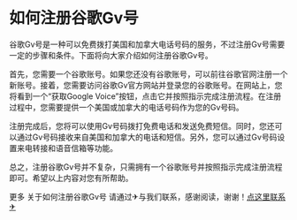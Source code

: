 # 如何注册谷歌Gv号

谷歌Gv号是一种可以免费拨打美国和加拿大电话号码的服务，不过注册Gv号需要一定的步骤和条件。下面将向大家介绍如何注册谷歌Gv号。

首先，您需要一个谷歌账号。如果您还没有谷歌账号，可以前往谷歌官网注册一个新账号。接着，您需要访问谷歌Gv官方网站并登录您的谷歌账号。在网站上，您将看到一个“获取Google Voice”按钮，点击它并按照指示完成注册流程。在注册过程中，您需要提供一个美国或加拿大的电话号码作为您的Gv号码。

注册完成后，您将可以使用Gv号码拨打免费电话和发送免费短信。同时，您还可以通过Gv号码接收来自美国和加拿大的电话和短信。另外，您可以通过Gv号码设置来电转接和语音信箱等功能。

总之，注册谷歌Gv号并不复杂，只需拥有一个谷歌账号并按照指示完成注册流程即可。希望以上内容对您有所帮助。

更多 关于如何注册谷歌Gv号 请通过✈与我们联系，感谢阅读，谢谢！[点这里联系✈](https://lm.k02.cc)